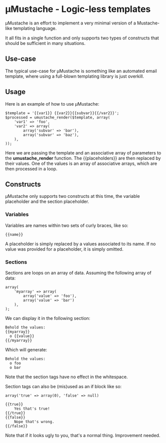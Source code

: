µMustache - Logic-less templates
================================

µMustache is an effort to implement a very minimal version of a Mustache-like templating language.

It all fits in a single function and only supports two types of constructs that should be sufficient in many situations.


Use-case
--------

The typical use-case for µMustache is something like an automated email template, where using a full-blown templating library is just overkill.


Usage
-----

Here is an example of how to use µMustache:

    $template = '{{var1}} {{var2}}{{subvar}}{{/var2}}';
    $processed = umustache_render($template, array(
        'var1' => 'foo',
        'var2' => array(
            array('subvar' => 'bar'),
            array('subvar' => 'baz'),
        ),
    ));

Here we are passing the template and an associative array of parameters to the **umustache_render** function. The {{placeholders}} are then replaced by their values. One of the values is an array of associative arrays, which are then processed in a loop.


Constructs
----------

µMustache only supports two constructs at this time, the variable placeholder and the section placeholder.

### Variables
Variables are names within two sets of curly braces, like so:

    {{name}}

A placeholder is simply replaced by a values associated to its name. If no value was provided for a placeholder, it is simply omitted.

### Sections
Sections are loops on an array of data. Assuming the following array of data:

    array(
        'myarray' => array(
            array('value' => 'foo'),
            array('value' => 'bar')
        ),
    );

We can display it in the following section:

    Behold the values:
    {{myarray}}
      o {{value}}
    {{/myarray}}

Which will generate:

    Behold the values:
      o foo
      o bar

Note that the section tags have no effect in the whitespace.

Section tags can also be (mis)used as an if block like so:

    array('true' => array(0), 'false' => null)

    {{true}}
        Yes that's true!
    {{/true}}
    {{false}}
        Nope that's wrong.
    {{/false}}

Note that if it looks ugly to you, that's a normal thing. Improvement needed.

